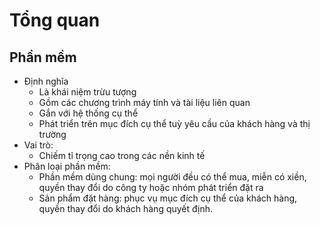 # Tổng quan

## Phần mềm
- Định nghĩa
    - Là khái niệm trừu tượng
    - Gồm các chương trình máy tính và tài liệu liên quan
    - Gắn với hệ thống cụ thể
    - Phát triển trên mục đích cụ thể tuỳ yêu cầu của khách hàng và thị trường
- Vai trò:
    - Chiếm tỉ trọng cao trong các nền kinh tế
- Phân loại phần mềm:
    - Phần mềm dùng chung: mọi người đều có thể mua, miễn có xiền, quyền thay đổi do công ty hoặc nhóm phát triển đặt ra
    - Sản phẩm đặt hàng: phục vụ mục đích cụ thể của khách hàng, quyền thay đổi do khách hàng quyết định.
## 